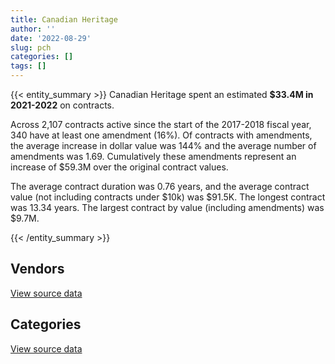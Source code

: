```yaml
---
title: Canadian Heritage
author: ''
date: '2022-08-29'
slug: pch
categories: []
tags: []
---
```


<script src="/rmarkdown-libs/htmlwidgets/htmlwidgets.js"></script>
<link href="/rmarkdown-libs/datatables-css/datatables-crosstalk.css" rel="stylesheet" />
<script src="/rmarkdown-libs/datatables-binding/datatables.js"></script>
<script src="/rmarkdown-libs/jquery/jquery-3.6.0.min.js"></script>
<link href="/rmarkdown-libs/dt-core-bootstrap/css/dataTables.bootstrap.min.css" rel="stylesheet" />
<link href="/rmarkdown-libs/dt-core-bootstrap/css/dataTables.bootstrap.extra.css" rel="stylesheet" />
<script src="/rmarkdown-libs/dt-core-bootstrap/js/jquery.dataTables.min.js"></script>
<script src="/rmarkdown-libs/dt-core-bootstrap/js/dataTables.bootstrap.min.js"></script>
<link href="/rmarkdown-libs/crosstalk/css/crosstalk.min.css" rel="stylesheet" />
<script src="/rmarkdown-libs/crosstalk/js/crosstalk.min.js"></script>
<script src="/rmarkdown-libs/htmlwidgets/htmlwidgets.js"></script>
<link href="/rmarkdown-libs/datatables-css/datatables-crosstalk.css" rel="stylesheet" />
<script src="/rmarkdown-libs/datatables-binding/datatables.js"></script>
<script src="/rmarkdown-libs/jquery/jquery-3.6.0.min.js"></script>
<link href="/rmarkdown-libs/dt-core-bootstrap/css/dataTables.bootstrap.min.css" rel="stylesheet" />
<link href="/rmarkdown-libs/dt-core-bootstrap/css/dataTables.bootstrap.extra.css" rel="stylesheet" />
<script src="/rmarkdown-libs/dt-core-bootstrap/js/jquery.dataTables.min.js"></script>
<script src="/rmarkdown-libs/dt-core-bootstrap/js/dataTables.bootstrap.min.js"></script>
<link href="/rmarkdown-libs/crosstalk/css/crosstalk.min.css" rel="stylesheet" />
<script src="/rmarkdown-libs/crosstalk/js/crosstalk.min.js"></script>

{{< entity_summary >}}
Canadian Heritage spent an estimated **\$33.4M in 2021-2022** on contracts.

Across 2,107 contracts active since the start of the 2017-2018 fiscal year, 340 have at least one amendment (16%). Of contracts with amendments, the average increase in dollar value was 144% and the average number of amendments was 1.69. Cumulatively these amendments represent an increase of \$59.3M over the original contract values.

The average contract duration was 0.76 years, and the average contract value (not including contracts under \$10k) was \$91.5K. The longest contract was 13.34 years. The largest contract by value (including amendments) was \$9.7M.

{{< /entity_summary >}}

## Vendors

<div id="htmlwidget-1" style="width:100%;height:auto;" class="datatables html-widget"></div>
<script type="application/json" data-for="htmlwidget-1">{"x":{"style":"bootstrap","filter":"none","vertical":false,"data":[["<a href=\"/vendors/acosys_consulting_services/\">ACOSYS CONSULTING SERVICES<\/a>","<a href=\"/vendors/advanced_business_interiors/\">ADVANCED BUSINESS INTERIORS<\/a>","<a href=\"/vendors/advanced_chippewa_technologies/\">ADVANCED CHIPPEWA TECHNOLOGIES<\/a>","<a href=\"/vendors/agilent/\">AGILENT<\/a>","<a href=\"/vendors/ainsworth/\">AINSWORTH<\/a>","<a href=\"/vendors/altis_human_resources/\">ALTIS HUMAN RESOURCES<\/a>","<a href=\"/vendors/anixter_canada/\">ANIXTER CANADA<\/a>","<a href=\"/vendors/aon_reed_stenhouse/\">AON REED STENHOUSE<\/a>","<a href=\"/vendors/ari_financial_services/\">ARI FINANCIAL SERVICES<\/a>","<a href=\"/vendors/artemp_personnel_services/\">ARTEMP PERSONNEL SERVICES<\/a>","<a href=\"/vendors/asokan_business_interiors/\">ASOKAN BUSINESS INTERIORS<\/a>","<a href=\"/vendors/avi_spl_canada/\">AVI SPL CANADA<\/a>","<a href=\"/vendors/bdo_canada/\">BDO CANADA<\/a>","<a href=\"/vendors/bell_canada/\">BELL CANADA<\/a>","<a href=\"/vendors/brookfield_global_integrated_solutions/\">BROOKFIELD GLOBAL INTEGRATED SOLUTIONS<\/a>","<a href=\"/vendors/cache_computer_consulting/\">CACHE COMPUTER CONSULTING<\/a>","<a href=\"/vendors/calian/\">CALIAN<\/a>","<a href=\"/vendors/canadian_corps_of_commissionaires/\">CANADIAN CORPS OF COMMISSIONAIRES<\/a>","<a href=\"/vendors/carahsoft_technology/\">CARAHSOFT TECHNOLOGY<\/a>","<a href=\"/vendors/cdw_canada/\">CDW CANADA<\/a>","<a href=\"/vendors/cedrom_sni/\">CEDROM SNI<\/a>","<a href=\"/vendors/chubb_edwards/\">CHUBB EDWARDS<\/a>","<a href=\"/vendors/cnw_group/\">CNW GROUP<\/a>","<a href=\"/vendors/cofomo/\">COFOMO<\/a>","<a href=\"/vendors/colliers_project_leaders/\">COLLIERS PROJECT LEADERS<\/a>","<a href=\"/vendors/cossette_communications/\">COSSETTE COMMUNICATIONS<\/a>","<a href=\"/vendors/csdc_systems/\">CSDC SYSTEMS<\/a>","<a href=\"/vendors/dell_computer/\">DELL COMPUTER<\/a>","<a href=\"/vendors/deloitte_and_touche/\">DELOITTE AND TOUCHE<\/a>","<a href=\"/vendors/donna_cona/\">DONNA CONA<\/a>","<a href=\"/vendors/dymech_engineering/\">DYMECH ENGINEERING<\/a>","<a href=\"/vendors/dynamic_personnel_consultants/\">DYNAMIC PERSONNEL CONSULTANTS<\/a>","<a href=\"/vendors/eberhard_von_huene_associates/\">EBERHARD VON HUENE ASSOCIATES<\/a>","<a href=\"/vendors/ebsco_canada/\">EBSCO CANADA<\/a>","<a href=\"/vendors/ecole_de_langues_abce/\">ECOLE DE LANGUES ABCE<\/a>","<a href=\"/vendors/environics_research_group/\">ENVIRONICS RESEARCH GROUP<\/a>","<a href=\"/vendors/ernst_young/\">ERNST YOUNG<\/a>","<a href=\"/vendors/esri/\">ESRI<\/a>","<a href=\"/vendors/evaluation_personnel_selection/\">EVALUATION PERSONNEL SELECTION<\/a>","<a href=\"/vendors/excel_human_resources/\">EXCEL HUMAN RESOURCES<\/a>","<a href=\"/vendors/ference_company_consulting/\">FERENCE COMPANY CONSULTING<\/a>","<a href=\"/vendors/ford_motor_company/\">FORD MOTOR COMPANY<\/a>","<a href=\"/vendors/gartner/\">GARTNER<\/a>","<a href=\"/vendors/general_motors/\">GENERAL MOTORS<\/a>","<a href=\"/vendors/genesis_integration/\">GENESIS INTEGRATION<\/a>","<a href=\"/vendors/global_upholstery/\">GLOBAL UPHOLSTERY<\/a>","<a href=\"/vendors/goss_gilroy/\">GOSS GILROY<\/a>","<a href=\"/vendors/graybridge_international_consulting/\">GRAYBRIDGE INTERNATIONAL CONSULTING<\/a>","<a href=\"/vendors/haworth/\">HAWORTH<\/a>","<a href=\"/vendors/hewlett_packard/\">HEWLETT PACKARD<\/a>","<a href=\"/vendors/hypertec/\">HYPERTEC<\/a>","<a href=\"/vendors/ibiska_telecom/\">IBISKA TELECOM<\/a>","<a href=\"/vendors/ifathom/\">IFATHOM<\/a>","<a href=\"/vendors/interactive_audio_visual/\">INTERACTIVE AUDIO VISUAL<\/a>","<a href=\"/vendors/ipsos/\">IPSOS<\/a>","<a href=\"/vendors/iron_mountain/\">IRON MOUNTAIN<\/a>","<a href=\"/vendors/itex/\">ITEX<\/a>","<a href=\"/vendors/jim_pattison_industries/\">JIM PATTISON INDUSTRIES<\/a>","<a href=\"/vendors/language_research_development_group/\">LANGUAGE RESEARCH DEVELOPMENT GROUP<\/a>","<a href=\"/vendors/les_traiteurs_bytown_catering/\">LES TRAITEURS BYTOWN CATERING<\/a>","<a href=\"/vendors/linovati/\">LINOVATI<\/a>","<a href=\"/vendors/lionbridge/\">LIONBRIDGE<\/a>","<a href=\"/vendors/lowe_martin_company/\">LOWE MARTIN COMPANY<\/a>","<a href=\"/vendors/manifest_communications/\">MANIFEST COMMUNICATIONS<\/a>","<a href=\"/vendors/maplesoft_consulting/\">MAPLESOFT CONSULTING<\/a>","<a href=\"/vendors/media_q/\">MEDIA Q<\/a>","<a href=\"/vendors/messa_computing/\">MESSA COMPUTING<\/a>","<a href=\"/vendors/microsoft_canada/\">MICROSOFT CANADA<\/a>","<a href=\"/vendors/mnp/\">MNP<\/a>","<a href=\"/vendors/morneau_shepell/\">MORNEAU SHEPELL<\/a>","<a href=\"/vendors/national_arts_centre/\">NATIONAL ARTS CENTRE<\/a>","<a href=\"/vendors/nations_translation_group/\">NATIONS TRANSLATION GROUP<\/a>","<a href=\"/vendors/nattiq/\">NATTIQ<\/a>","<a href=\"/vendors/naut_mawt_tribal_council/\">NAUT MAWT TRIBAL COUNCIL<\/a>","<a href=\"/vendors/nisha_techonologies/\">NISHA TECHONOLOGIES<\/a>","<a href=\"/vendors/nitam_solutions/\">NITAM SOLUTIONS<\/a>","<a href=\"/vendors/northern_micro/\">NORTHERN MICRO<\/a>","<a href=\"/vendors/nova_networks/\">NOVA NETWORKS<\/a>","<a href=\"/vendors/opentext/\">OPENTEXT<\/a>","<a href=\"/vendors/oxford_economics_usa/\">OXFORD ECONOMICS USA<\/a>","<a href=\"/vendors/paladin_group/\">PALADIN GROUP<\/a>","<a href=\"/vendors/phaselock_systems_international/\">PHASELOCK SYSTEMS INTERNATIONAL<\/a>","<a href=\"/vendors/postmedia_network/\">POSTMEDIA NETWORK<\/a>","<a href=\"/vendors/pr3_medias/\">PR3 MEDIAS<\/a>","<a href=\"/vendors/pra/\">PRA<\/a>","<a href=\"/vendors/pricewaterhouse_coopers/\">PRICEWATERHOUSE COOPERS<\/a>","<a href=\"/vendors/printers_plus/\">PRINTERS PLUS<\/a>","<a href=\"/vendors/proquest/\">PROQUEST<\/a>","<a href=\"/vendors/purespirit_solutions/\">PURESPIRIT SOLUTIONS<\/a>","<a href=\"/vendors/qmr/\">QMR<\/a>","<a href=\"/vendors/r_e_gilmore_investments/\">R E GILMORE INVESTMENTS<\/a>","<a href=\"/vendors/r_r_international_translation/\">R R INTERNATIONAL TRANSLATION<\/a>","<a href=\"/vendors/raymond_chabot_grant_thornton/\">RAYMOND CHABOT GRANT THORNTON<\/a>","<a href=\"/vendors/rhea/\">RHEA<\/a>","<a href=\"/vendors/rogers/\">ROGERS<\/a>","<a href=\"/vendors/s_p_global_market_intelligence/\">S P GLOBAL MARKET INTELLIGENCE<\/a>","<a href=\"/vendors/samson_associes/\">SAMSON ASSOCIES<\/a>","<a href=\"/vendors/sap/\">SAP<\/a>","<a href=\"/vendors/sas_institute/\">SAS INSTITUTE<\/a>","<a href=\"/vendors/sca_shipping_consultants_associated/\">SCA SHIPPING CONSULTANTS ASSOCIATED<\/a>","<a href=\"/vendors/si_systems/\">SI SYSTEMS<\/a>","<a href=\"/vendors/siemens/\">SIEMENS<\/a>","<a href=\"/vendors/sierra_systems_group/\">SIERRA SYSTEMS GROUP<\/a>","<a href=\"/vendors/simex_defence/\">SIMEX DEFENCE<\/a>","<a href=\"/vendors/simplex_grinnell/\">SIMPLEX GRINNELL<\/a>","<a href=\"/vendors/softchoice/\">SOFTCHOICE<\/a>","<a href=\"/vendors/solotech/\">SOLOTECH<\/a>","<a href=\"/vendors/stantec/\">STANTEC<\/a>","<a href=\"/vendors/subaru_canada/\">SUBARU CANADA<\/a>","<a href=\"/vendors/suncor_energy/\">SUNCOR ENERGY<\/a>","<a href=\"/vendors/super_channel_international/\">SUPER CHANNEL INTERNATIONAL<\/a>","<a href=\"/vendors/systematix_solutions/\">SYSTEMATIX SOLUTIONS<\/a>","<a href=\"/vendors/systemscope/\">SYSTEMSCOPE<\/a>","<a href=\"/vendors/teknion/\">TEKNION<\/a>","<a href=\"/vendors/telecom_computer_services/\">TELECOM COMPUTER SERVICES<\/a>","<a href=\"/vendors/telus_canada/\">TELUS CANADA<\/a>","<a href=\"/vendors/thales/\">THALES<\/a>","<a href=\"/vendors/the_vcan_group/\">THE VCAN GROUP<\/a>","<a href=\"/vendors/tiree/\">TIREE<\/a>","<a href=\"/vendors/toshiba_canada/\">TOSHIBA CANADA<\/a>","<a href=\"/vendors/totem_offisource/\">TOTEM OFFISOURCE<\/a>","<a href=\"/vendors/toyota/\">TOYOTA<\/a>","<a href=\"/vendors/turtle_island_staffing/\">TURTLE ISLAND STAFFING<\/a>","<a href=\"/vendors/tyco_integrated_fire_security/\">TYCO INTEGRATED FIRE SECURITY<\/a>","<a href=\"/vendors/ubiqus_canada/\">UBIQUS CANADA<\/a>","<a href=\"/vendors/united_rentals_of_canada/\">UNITED RENTALS OF CANADA<\/a>","<a href=\"/vendors/university_of_ottawa/\">UNIVERSITY OF OTTAWA<\/a>","<a href=\"/vendors/university_of_regina/\">UNIVERSITY OF REGINA<\/a>","<a href=\"/vendors/westbury_national_show_systems/\">WESTBURY NATIONAL SHOW SYSTEMS<\/a>","<a href=\"/vendors/workdynamics_technologies/\">WORKDYNAMICS TECHNOLOGIES<\/a>","<a href=\"/vendors/wsp/\">WSP<\/a>"],[null,93720.6,115095.41,null,32663.33,100926.14,null,34704.5,21667.5,10741.66,null,501.71,1015854.21,498904.34,43156.49,399608.43,433715.76,734203.57,93962.63,null,87103.41,51811.76,36318.2,1304363.6,null,73095.36,22385.88,null,null,null,96072.88,44532.82,10747.08,134619.5,10413.39,null,92011.91,15603.26,null,626182.49,null,null,153395.56,null,190284.2,null,118886.25,null,18577.82,41120.31,14926.3,291659.68,null,null,23625,5173.88,null,null,23027.16,23156.47,99338.41,12735.6,76773.77,null,781447.35,16943.68,null,415259.49,212834.82,null,null,null,null,null,280871.34,null,648734.98,null,null,null,null,null,24314.75,2168209.09,141313.18,109280.96,null,32828.98,null,null,43891.91,null,481582.77,35688.32,16950,25000.53,275950.32,209758.39,10280.51,null,null,104220.34,null,21932.93,58758.25,29600.97,119337.65,null,null,null,201985.15,89295.04,24860,62908.3,19660.73,16458.45,null,null,101248,484618.48,null,31857.41,null,27922.71,32397.25,12654,null,39960,null,71946.88,null],[null,110280.6,145643.84,13389.94,32752.82,50772.97,16663.48,31972.89,13678.5,12520.53,83500.97,88543.61,17628,494475.2,122938.92,422306.59,193043.81,794815.24,94220.06,null,89283.81,134119.66,32226.25,24860,231862.32,64830.95,22447.21,415265.73,42360,null,null,48653.77,null,119461.28,39905.86,null,87104.4,50196.41,null,null,110073.84,null,null,null,27292.36,null,64228.75,14678.98,112100.63,null,null,318413.73,11639,87945.34,null,null,35739.1,null,36643.23,23945.77,840230.61,21229.83,76984.11,null,54595.86,302.57,null,180645.81,null,null,null,null,null,null,248071.34,null,258576.32,77820.88,9714.66,null,null,55590.76,16554.5,2813590.76,76151.25,null,null,72701.86,27414.53,null,63106.6,null,302192.41,23893.79,null,25069.02,229809.73,115802.37,17862.84,null,null,93654.64,141956.25,null,37065.76,39562.54,320132.1,null,46704.46,26366.02,205379.85,33865.97,null,null,null,12320.17,null,null,null,null,2113.3,null,null,27999.21,6025.1,null,null,26189.16,13485.42,27302.65,null],[25689.25,34196.95,251644.97,12953.02,32663.33,18602.54,null,19522.31,21052.9,null,null,null,24194.34,546351.33,39586.08,406981.2,188917.92,362554.53,null,23230.7,null,147977.65,56981.92,1222825.59,231228.81,134922,5581.14,null,278444.68,null,26465.73,8484.14,null,102719.76,null,211632.39,109953.78,68350.42,1710.92,null,150144.08,51263.1,151565.07,46413.15,24408.92,null,173583.18,null,null,null,113525.39,205500.76,null,11592.03,69580.05,null,null,40976.64,73055.64,null,837752.35,8436.22,null,24718.75,null,7345,38869.74,314272.41,null,27283.85,45200,23100.62,12798.34,386925,140074.04,49582.14,3406779.22,null,13280.34,null,null,null,56500,3291175.22,23117.06,null,11743.2,11689.44,28397.11,88699.35,null,null,381917.34,null,117403.61,23699.13,105852.76,191369.47,10076.99,90330.99,174025.63,96900.89,null,null,29547.95,71175.29,261390.45,22261,null,13224.81,null,null,null,null,13406.84,12320.21,null,null,null,null,36275.43,32947.95,null,27922.71,12299.49,null,17350.88,null,null,112246.44,null],[null,null,156756,134537.62,36615.47,72551.81,null,null,16897.6,null,null,null,11278.57,518383.09,45242.66,172877.13,null,490976.51,1397.08,null,null,133753.21,2472.67,2529652.16,231228.81,null,null,null,39962.45,17429.98,null,6469.15,null,149573.26,null,null,null,27358.47,36734.51,null,236906.74,null,199017.92,null,45832.5,15370.65,116796.1,null,null,null,12790.97,182900.76,null,48766.63,95051.32,null,null,null,54175.09,null,362007.51,8529.02,null,null,null,null,96887.95,934138.11,null,null,null,111340.11,31351.65,null,201729.8,null,1430211.17,21983.73,16724,6344.52,11134.62,null,48590,5204803.81,188377.83,null,null,46677.18,null,null,null,22995,555945.45,null,42375,32016.1,220137.22,45290.4,null,110203.81,604220.94,96900.89,78012.11,null,37712.82,34768.3,113121.62,null,null,75.56,null,null,null,71390.91,null,12050.88,8465.42,24861.17,null,null,null,null,4517.37,27922.71,null,null,108199.12,null,null,41063.05,10000.5]],"container":"<table class=\"table table-striped table-hover row-border order-column display\">\n  <thead>\n    <tr>\n      <th>Vendor<\/th>\n      <th>2018-2019<\/th>\n      <th>2019-2020<\/th>\n      <th>2020-2021<\/th>\n      <th>2021-2022<\/th>\n    <\/tr>\n  <\/thead>\n<\/table>","options":{"order":[[4,"desc"]],"pageLength":10,"autoWidth":true,"columnDefs":[{"targets":1,"render":"function(data, type, row, meta) {\n    return type !== 'display' ? data : DTWidget.formatCurrency(data, \"$\", 2, 3, \",\", \".\", true, null);\n  }"},{"targets":2,"render":"function(data, type, row, meta) {\n    return type !== 'display' ? data : DTWidget.formatCurrency(data, \"$\", 2, 3, \",\", \".\", true, null);\n  }"},{"targets":3,"render":"function(data, type, row, meta) {\n    return type !== 'display' ? data : DTWidget.formatCurrency(data, \"$\", 2, 3, \",\", \".\", true, null);\n  }"},{"targets":4,"render":"function(data, type, row, meta) {\n    return type !== 'display' ? data : DTWidget.formatCurrency(data, \"$\", 2, 3, \",\", \".\", true, null);\n  }"},{"width":"16%","targets":[1,2,3,4]},{"className":"dt-right","targets":[1,2,3,4]}],"orderClasses":false}},"evals":["options.columnDefs.0.render","options.columnDefs.1.render","options.columnDefs.2.render","options.columnDefs.3.render"],"jsHooks":[]}</script>
<p class="text-right">
<a href="https://github.com/GoC-Spending/contracts-data/tree/main/data/out/departments/pch/summary_by_fiscal_year_by_vendor.csv" class="source-data-link btn btn-link">View source data</a>
</p>

## Categories

<div id="htmlwidget-2" style="width:100%;height:auto;" class="datatables html-widget"></div>
<script type="application/json" data-for="htmlwidget-2">{"x":{"style":"bootstrap","filter":"none","vertical":false,"data":[["<a href=\"/categories/facilities_and_construction/\">Facilities and construction<\/a>","<a href=\"/categories/office_management/\">Office management<\/a>","<a href=\"/categories/professional_services/\">Professional services<\/a>","<a href=\"/categories/information_technology/\">Information technology<\/a>","<a href=\"/categories/transportation_and_logistics/\">Transportation and logistics<\/a>","<a href=\"/categories/industrial_products_and_services/\">Industrial products and services<\/a>","<a href=\"/categories/travel/\">Travel<\/a>","<a href=\"/categories/security_and_protection/\">Security and protection<\/a>","<a href=\"/categories/human_capital/\">Human capital<\/a>"],[472933.42,1514357.45,10782754.23,9328120.06,165960.94,3162912.61,143987.82,943635.13,535605.35],[445527.72,1791588.86,11737566.14,5205632.59,259088.6,3622758.59,17501.92,880150.31,746856.87],[557771.75,823258.62,14958910.13,8902834.93,240250.62,3759404.71,336766.89,390477.24,1020698.51],[439128.96,808802.33,18137594.2,9526767.12,169315.25,2625331.75,102437.66,518899.22,1062425.48]],"container":"<table class=\"table table-striped table-hover row-border order-column display\">\n  <thead>\n    <tr>\n      <th>Category<\/th>\n      <th>2018-2019<\/th>\n      <th>2019-2020<\/th>\n      <th>2020-2021<\/th>\n      <th>2021-2022<\/th>\n    <\/tr>\n  <\/thead>\n<\/table>","options":{"order":[[4,"desc"]],"dom":"t","pageLength":30,"autoWidth":true,"columnDefs":[{"targets":1,"render":"function(data, type, row, meta) {\n    return type !== 'display' ? data : DTWidget.formatCurrency(data, \"$\", 2, 3, \",\", \".\", true, null);\n  }"},{"targets":2,"render":"function(data, type, row, meta) {\n    return type !== 'display' ? data : DTWidget.formatCurrency(data, \"$\", 2, 3, \",\", \".\", true, null);\n  }"},{"targets":3,"render":"function(data, type, row, meta) {\n    return type !== 'display' ? data : DTWidget.formatCurrency(data, \"$\", 2, 3, \",\", \".\", true, null);\n  }"},{"targets":4,"render":"function(data, type, row, meta) {\n    return type !== 'display' ? data : DTWidget.formatCurrency(data, \"$\", 2, 3, \",\", \".\", true, null);\n  }"},{"width":"16%","targets":[1,2,3,4]},{"className":"dt-right","targets":[1,2,3,4]}],"orderClasses":false,"lengthMenu":[10,25,30,50,100]}},"evals":["options.columnDefs.0.render","options.columnDefs.1.render","options.columnDefs.2.render","options.columnDefs.3.render"],"jsHooks":[]}</script>
<p class="text-right">
<a href="https://github.com/GoC-Spending/contracts-data/tree/main/data/out/departments/pch/summary_by_fiscal_year_by_category.csv" class="source-data-link btn btn-link">View source data</a>
</p>

